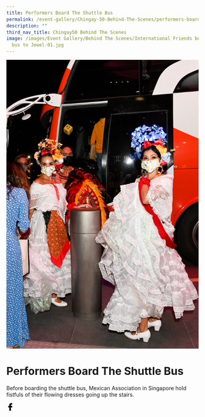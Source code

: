 ```yaml
---
title: Performers Board The Shuttle Bus
permalink: /event-gallery/Chingay-50-Behind-The-Scenes/performers-board-the-shuttle-bus
description: ""
third_nav_title: Chingay50 Behind The Scenes
image: /images/Event Gallery/Behind The Scenes/International Friends boarding
  bus to Jewel-01.jpg
---
```


![Performers Board The Shuttle Bus](/images/Event%20Gallery/Behind%20The%20Scenes/International%20Friends%20boarding%20bus%20to%20Jewel-01.jpg)

# **Performers Board The Shuttle Bus**

Before boarding the shuttle bus, Mexican Association in Singapore hold fistfuls of their flowing dresses going up the stairs.

<a href="http://www.facebook.com/sharer.php?u=http://www.chingay.gov.sg/image/event-gallery/performers-board-the-shuttle-bus" style="float:left;">
	<img src="/images/facebook.png" style="width:auto;height:20px;">
</a>